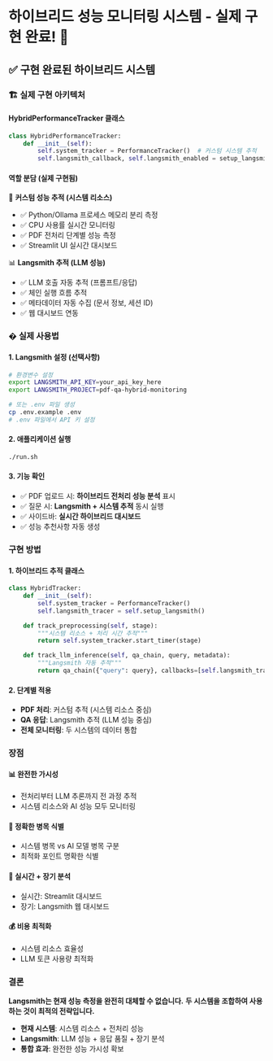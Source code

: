 # 하이브리드 성능 모니터링 시스템 - 실제 구현 완료! 🚀

## ✅ **구현 완료된 하이브리드 시스템**

### 🏗️ **실제 구현 아키텍처**

#### **HybridPerformanceTracker 클래스**

```python
class HybridPerformanceTracker:
    def __init__(self):
        self.system_tracker = PerformanceTracker()  # 커스텀 시스템 추적
        self.langsmith_callback, self.langsmith_enabled = setup_langsmith()  # Langsmith 설정
```

#### **역할 분담 (실제 구현됨)**

🔧 **커스텀 성능 추적 (시스템 리소스)**

- ✅ Python/Ollama 프로세스 메모리 분리 측정
- ✅ CPU 사용률 실시간 모니터링
- ✅ PDF 전처리 단계별 성능 측정
- ✅ Streamlit UI 실시간 대시보드

📊 **Langsmith 추적 (LLM 성능)**

- ✅ LLM 호출 자동 추적 (프롬프트/응답)
- ✅ 체인 실행 흐름 추적
- ✅ 메타데이터 자동 수집 (문서 정보, 세션 ID)
- ✅ 웹 대시보드 연동

### � **실제 사용법**

#### **1. Langsmith 설정 (선택사항)**

```bash
# 환경변수 설정
export LANGSMITH_API_KEY=your_api_key_here
export LANGSMITH_PROJECT=pdf-qa-hybrid-monitoring

# 또는 .env 파일 생성
cp .env.example .env
# .env 파일에서 API 키 설정
```

#### **2. 애플리케이션 실행**

```bash
./run.sh
```

#### **3. 기능 확인**

- ✅ PDF 업로드 시: **하이브리드 전처리 성능 분석** 표시
- ✅ 질문 시: **Langsmith + 시스템 추적** 동시 실행
- ✅ 사이드바: **실시간 하이브리드 대시보드**
- ✅ 성능 추천사항 자동 생성

### 구현 방법

#### 1. 하이브리드 추적 클래스

```python
class HybridTracker:
    def __init__(self):
        self.system_tracker = PerformanceTracker()
        self.langsmith_tracer = self.setup_langsmith()

    def track_preprocessing(self, stage):
        """시스템 리소스 + 처리 시간 추적"""
        return self.system_tracker.start_timer(stage)

    def track_llm_inference(self, qa_chain, query, metadata):
        """Langsmith 자동 추적"""
        return qa_chain({"query": query}, callbacks=[self.langsmith_tracer], metadata=metadata)
```

#### 2. 단계별 적용

- **PDF 처리**: 커스텀 추적 (시스템 리소스 중심)
- **QA 응답**: Langsmith 추적 (LLM 성능 중심)
- **전체 모니터링**: 두 시스템의 데이터 통합

### 장점

#### 📊 **완전한 가시성**

- 전처리부터 LLM 추론까지 전 과정 추적
- 시스템 리소스와 AI 성능 모두 모니터링

#### 🎯 **정확한 병목 식별**

- 시스템 병목 vs AI 모델 병목 구분
- 최적화 포인트 명확한 식별

#### 🔧 **실시간 + 장기 분석**

- 실시간: Streamlit 대시보드
- 장기: Langsmith 웹 대시보드

#### 💰 **비용 최적화**

- 시스템 리소스 효율성
- LLM 토큰 사용량 최적화

### 결론

**Langsmith는 현재 성능 측정을 완전히 대체할 수 없습니다.**
**두 시스템을 조합하여 사용하는 것이 최적의 전략입니다.**

- **현재 시스템**: 시스템 리소스 + 전처리 성능
- **Langsmith**: LLM 성능 + 응답 품질 + 장기 분석
- **통합 효과**: 완전한 성능 가시성 확보
